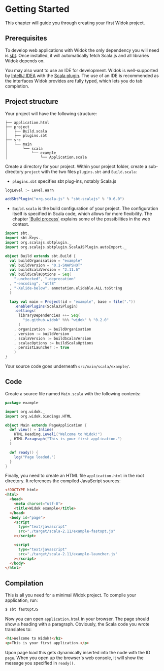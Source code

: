 # Getting Started
This chapter will guide you through creating your first Widok project.

## Prerequisites
To develop web applications with Widok the only dependency you will need is [sbt](http://www.scala-sbt.org/). Once installed, it will automatically fetch Scala.js and all libraries Widok depends on.

You may also want to use an IDE for development. Widok is well-supported by [IntelliJ IDEA](https://www.jetbrains.com/idea/) with the [Scala plugin](https://github.com/JetBrains/intellij-scala). The use of an IDE is recommended as the interfaces Widok provides are fully typed, which lets you do tab completion.

## Project structure
Your project will have the following structure:

```
├── application.html
├── project
│   ├── Build.scala
│   ├── plugins.sbt
├── src
│   └── main
│       └── scala
│           └── example
│               └── Application.scala
```

Create a directory for your project. Within your project folder, create a sub-directory ``project`` with the two files ``plugins.sbt`` and ``Build.scala``:

- ``plugins.sbt`` specifies sbt plug-ins, notably Scala.js

```scala
logLevel := Level.Warn

addSbtPlugin("org.scala-js" % "sbt-scalajs" % "0.6.0")
```

- ``Build.scala`` is the build configuration of your project. The configuration itself is specified in Scala code, which allows for more flexibility. The chapter ['Build process'](#build-process) explains some of the possibilities in the web context.

```scala
import sbt._
import sbt.Keys._
import org.scalajs.sbtplugin._
import org.scalajs.sbtplugin.ScalaJSPlugin.autoImport._

object Build extends sbt.Build {
  val buildOrganisation = "example"
  val buildVersion = "0.1-SNAPSHOT"
  val buildScalaVersion = "2.11.6"
  val buildScalaOptions = Seq(
    "-unchecked", "-deprecation"
  , "-encoding", "utf8"
  , "-Xelide-below", annotation.elidable.ALL.toString
  )

  lazy val main = Project(id = "example", base = file("."))
    .enablePlugins(ScalaJSPlugin)
    .settings(
      libraryDependencies ++= Seq(
        "io.github.widok" %%% "widok" % "0.2.0"
      )
    , organization := buildOrganisation
    , version := buildVersion
    , scalaVersion := buildScalaVersion
    , scalacOptions := buildScalaOptions
    , persistLauncher := true
    )
}
```

Your source code goes underneath ``src/main/scala/example/``.

## Code
Create a source file named ``Main.scala`` with the following contents:

```scala
package example

import org.widok._
import org.widok.bindings.HTML

object Main extends PageApplication {
  def view() = Inline(
    HTML.Heading.Level1("Welcome to Widok!")
  , HTML.Paragraph("This is your first application.")
  )

  def ready() {
    log("Page loaded.")
  }
}
```

Finally, you need to create an HTML file ``application.html`` in the root directory. It references the compiled JavaScript sources:

```html
<!DOCTYPE html>
<html>
  <head>
    <meta charset="utf-8">
    <title>Widok example</title>
  </head>
  <body id="page">
    <script
      type="text/javascript"
      src="./target/scala-2.11/example-fastopt.js"
    ></script>

    <script
      type="text/javascript"
      src="./target/scala-2.11/example-launcher.js"
    ></script>
  </body>
</html>
```

## Compilation
This is all you need for a minimal Widok project. To compile your application, run:

```bash
$ sbt fastOptJS
```

Now you can open ``application.html`` in your browser. The page should show a heading with a paragraph. Obviously, the Scala code you wrote translates to:

```html
<h1>Welcome to Widok!</h1>
<p>This is your first application.</p>
```

Upon page load this gets dynamically inserted into the node with the ID ``page``. When you open up the browser's web console, it will show the message you specified in ``ready()``.

